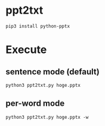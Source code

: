 # ppt2txt

```
pip3 install python-pptx
```

# Execute

## sentence mode (default)

```
python3 ppt2txt.py hoge.pptx
```

## per-word mode

```
python3 ppt2txt.py hoge.pptx -w
```